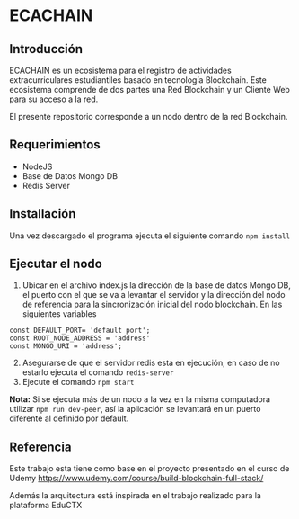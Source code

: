# ECACHAIN
## Introducción
ECACHAIN es un ecosistema para el registro de actividades extracurriculares estudiantiles basado en tecnología Blockchain. Este ecosistema comprende de dos partes una Red Blockchain y un Cliente Web para su acceso a la red.

El presente repositorio corresponde a un nodo dentro de la red Blockchain.

## Requerimientos

- NodeJS
- Base de Datos Mongo DB
- Redis Server

## Installación

Una vez descargado el programa ejecuta el siguiente comando `npm install`

## Ejecutar el nodo

1. Ubicar en el archivo index.js la dirección de la base de datos Mongo DB, el puerto con el que se va a levantar el servidor y la dirección del nodo de referencia para la sincronización inicial del nodo blockchain. En las siguientes variables

```
const DEFAULT_PORT= 'default port';
const ROOT_NODE_ADDRESS = 'address'
const MONGO_URI = 'address';
```
2. Asegurarse de que el servidor redis esta en ejecución, en caso de no estarlo ejecuta el comando `redis-server`
3. Ejecute el comando `npm start`

__Nota:__ Si se ejecuta más de un nodo a la vez en la misma computadora utilizar `npm run dev-peer`, así la aplicación se levantará en un puerto diferente al definido por default.
 


## Referencia

Este trabajo esta tiene como base en el proyecto presentado en el curso de Udemy https://www.udemy.com/course/build-blockchain-full-stack/

Además la arquitectura está inspirada en el trabajo realizado para la plataforma EduCTX